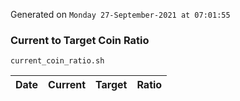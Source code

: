 Generated on `Monday 27-September-2021 at 07:01:55`

### Current to Target Coin Ratio
`current_coin_ratio.sh`

Date|Current|Target|Ratio
---|---|---|---
